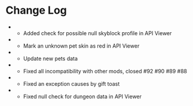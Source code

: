 # Change Log

* * Added check for possible null skyblock profile in API Viewer
* * Mark an unknown pet skin as red in API Viewer
* * Update new pets data
* * Fixed all incompatibility with other mods, closed #92 #90 #89 #88
* * Fixed an exception causes by gift toast
* * Fixed null check for dungeon data in API Viewer